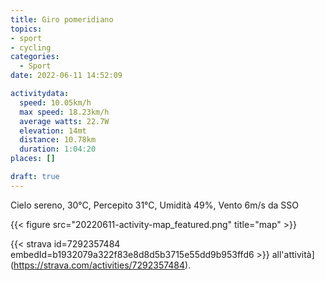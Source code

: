 ```yaml
---
title: Giro pomeridiano 
topics:
- sport
- cycling
categories: 
  - Sport
date: 2022-06-11 14:52:09

activitydata:
  speed: 10.05km/h
  max speed: 18.23km/h
  average watts: 22.7W
  elevation: 14mt
  distance: 10.78km
  duration: 1:04:20
places: []

draft: true
---
```


Cielo sereno, 30°C, Percepito 31°C, Umidità 49%, Vento 6m/s da SSO



{{<  figure src="20220611-activity-map_featured.png" title="map" >}}


{{< strava id=7292357484 embedId=b1932079a322f83e8d8d5b3715e55dd9b953ffd6 >}} all'attività](https://strava.com/activities/7292357484).
